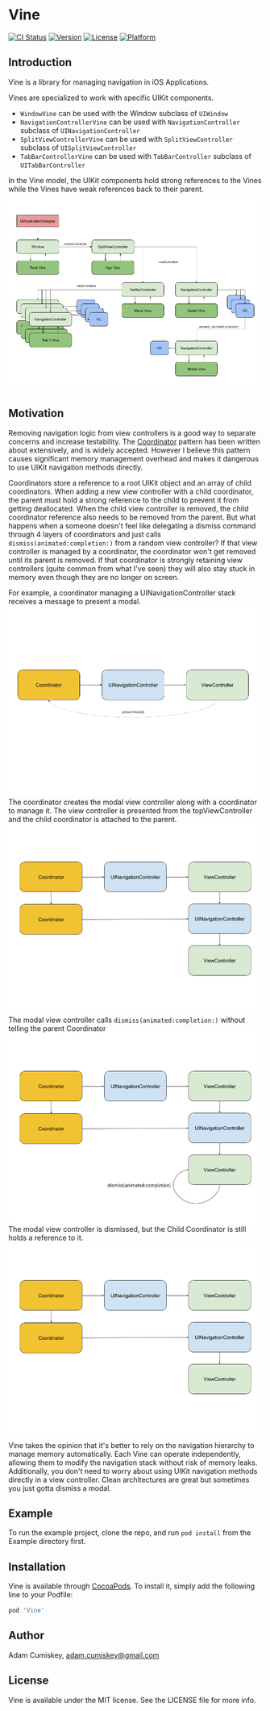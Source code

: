 # Vine

[![CI Status](https://img.shields.io/travis/Adam/Vine.svg?style=flat)](https://travis-ci.org/Adam/Vine)
[![Version](https://img.shields.io/cocoapods/v/Vine.svg?style=flat)](https://cocoapods.org/pods/Vine)
[![License](https://img.shields.io/cocoapods/l/Vine.svg?style=flat)](https://cocoapods.org/pods/Vine)
[![Platform](https://img.shields.io/cocoapods/p/Vine.svg?style=flat)](https://cocoapods.org/pods/Vine)

## Introduction

Vine is a library for managing navigation in iOS Applications.

Vines are specialized to work with specific UIKit components.
  - `WindowVine` can be used with the Window subclass of `UIWindow`
  - `NavigationControllerVine` can be used with `NavigationController` subclass of `UINavigationController`
  - `SplitViewControllerVine` can be used with `SplitViewController` subclass of `UISplitViewController`
  - `TabBarControllerVine` can be used with `TabBarController` subclass of `UITabBarController`

In the Vine model, the UIKit components hold strong references to the Vines while the Vines have weak references
back to their parent.

![Vine Example](images/vine_example.png)

## Motivation

Removing navigation logic from view controllers is a good way to separate concerns and increase testability.
The [Coordinator](http://khanlou.com/2015/10/coordinators-redux/) pattern has been written about extensively,
and is widely accepted. However I believe this pattern causes significant memory management overhead and makes
it dangerous to use UIKit navigation methods directly.

Coordinators store a reference to a root UIKit object and an array of child coordinators. When adding a new view controller
with a child coordinator, the parent must hold a strong reference to the child to prevent it from getting deallocated.
When the child view controller is removed, the child coordinator reference also needs to be removed from the parent.
But what happens when a someone doesn't feel like delegating a dismiss command through 4 layers of coordinators and
just calls `dismiss(animated:completion:)` from a random view controller? If that view controller is managed by a coordinator, the coordinator won't
get removed until its parent is removed. If that coordinator is strongly retaining view controllers (quite common from what I've seen)
they will also stay stuck in memory even though they are no longer on screen.

For example, a coordinator managing a UINavigationController stack receives a message to present a modal.
![Uncoordinated 1](images/uncoordinated_1.png)
The coordinator creates the modal view controller along with a coordinator to manage it.
The view controller is presented from the topViewController and the child coordinator is attached to the parent.
![Uncoordinated 2](images/uncoordinated_2.png)
The modal view controller calls `dismiss(animated:completion:)` without telling the parent Coordinator
![Uncoordinated 3](images/uncoordinated_3.png)
The modal view controller is dismissed, but the Child Coordinator is still holds a reference to it.
![Uncoordinated 4](images/uncoordinated_4.png)

Vine takes the opinion that it's better to rely on the navigation hierarchy to manage memory automatically.
Each Vine can operate independently, allowing them to modify the navigation stack without risk of memory leaks.
Additionally, you don't need to worry about using UIKit navigation methods directly in a view controller.
Clean architectures are great but sometimes you just gotta dismiss a modal.

## Example

To run the example project, clone the repo, and run `pod install` from the Example directory first.

## Installation

Vine is available through [CocoaPods](https://cocoapods.org). To install
it, simply add the following line to your Podfile:

```ruby
pod 'Vine'
```

## Author

Adam Cumiskey, adam.cumiskey@gmail.com

## License
Vine is available under the MIT license. See the LICENSE file for more info.
